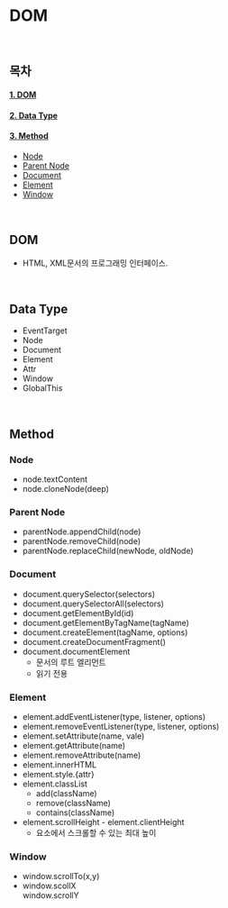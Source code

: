 # DOM

<br>

## 목차

#### [1. DOM](#DOM)

#### [2. Data Type](#Data-Type)

#### [3. Method](#Method)

- [Node](#Node)
- [Parent Node](#Parent-Node)
- [Document](#Document)
- [Element](#Element)
- [Window](#Window)

<br>

## DOM

- HTML, XML문서의 프로그래밍 인터페이스.

<br>

## Data Type

- EventTarget
- Node
- Document
- Element
- Attr
- Window
- GlobalThis

<br>

## Method

### Node

- node.textContent
- node.cloneNode(deep)

### Parent Node

- parentNode.appendChild(node)
- parentNode.removeChild(node)
- parentNode.replaceChild(newNode, oldNode)

### Document

- document.querySelector(selectors)
- document.querySelectorAll(selectors)
- document.getElementById(id)
- document.getElementByTagName(tagName)
- document.createElement(tagName, options)
- document.createDocumentFragment()
- document.documentElement
  - 문서의 루트 엘리먼트
  - 읽기 전용

### Element

- element.addEventListener(type, listener, options)
- element.removeEventListener(type, listener, options)
- element.setAttribute(name, vale)
- element.getAttribute(name)
- element.removeAttribute(name)
- element.innerHTML
- element.style.{attr}
- element.classList
  - add(className)
  - remove(className)
  - contains(className)
- element.scrollHeight - element.clientHeight
  - 요소에서 스크롤할 수 있는 최대 높이

### Window

- window.scrollTo(x,y)
- window.scollX  
  window.scrollY
